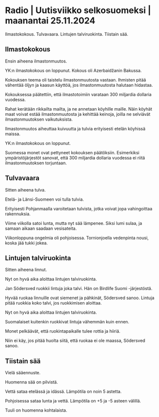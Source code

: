# Radio \| Uutisviikko selkosuomeksi \| maanantai 25.11.2024

Ilmastokokous. Tulvavaara. Lintujen talviruokinta. Tiistain sää.

## Ilmastokokous

Ensin aiheena ilmastonmuutos.

YK:n ilmastokokous on loppunut. Kokous oli Azerbaidžanin Bakussa.

Kokouksen teema oli taistelu ilmastonmuutosta vastaan. Ihmisten pitää vähentää öljyn ja kaasun käyttöä, jos ilmastonmuutosta halutaan hidastaa.

Kokouksessa päätettiin, että ilmastotoimiin varataan 300 miljardia dollaria vuodessa.

Rahat kerätään rikkailta mailta, ja ne annetaan köyhille maille. Näin köyhät maat voivat estää ilmastonmuutosta ja kehittää keinoja, joilla ne selviävät ilmastonmuutoksen vaikutuksista.

Ilmastonmuutos aiheuttaa kuivuutta ja tulvia erityisesti etelän köyhissä maissa.

YK:n ilmastokokous on loppunut.

Suomessa monet ovat pettyneet kokouksen päätöksiin. Esimerkiksi ympäristöjärjestöt sanovat, että 300 miljardia dollaria vuodessa ei riitä ilmastonmuutoksen torjuntaan.

## Tulvavaara

Sitten aiheena tulva.

Etelä- ja Länsi-Suomeen voi tulla tulvia.

Erityisesti Pohjanmaalla varoitetaan tulvista, jotka voivat jopa vahingoittaa rakennuksia.

Viime viikolla satoi lunta, mutta nyt sää lämpenee. Siksi lumi sulaa, ja samaan aikaan saadaan vesisateita.

Viikonloppuna ongelmia oli pohjoisessa. Tornionjoella vedenpinta nousi, koska jää tukki jokea.

## Lintujen talviruokinta

Sitten aiheena linnut.

Nyt on hyvä aika aloittaa lintujen talviruokinta.

Jan Södersved ruokkii lintuja joka talvi. Hän on Birdlife Suomi -järjestöstä.

Hyvää ruokaa linnuille ovat siemenet ja pähkinät, Södersved sanoo. Lintuja pitää ruokkia koko talvi, jos ruokkimisen aloittaa.

Nyt on hyvä aika aloittaa lintujen talviruokinta.

Suomalaiset kuitenkin ruokkivat lintuja vähemmän kuin ennen.

Monet pelkäävät, että ruokintapaikalle tulee rottia ja hiiriä.

Niin ei käy, jos pitää huolta siitä, että ruokaa ei ole maassa, Södersved sanoo.

## Tiistain sää

Vielä sääennuste.

Huomenna sää on pilvistä.

Vettä sataa etelässä ja idässä. Lämpötila on noin 5 astetta.

Pohjoisessa sataa lunta ja vettä. Lämpötila on +5 ja -5 asteen välillä.

Tuuli on huomenna kohtalaista.

